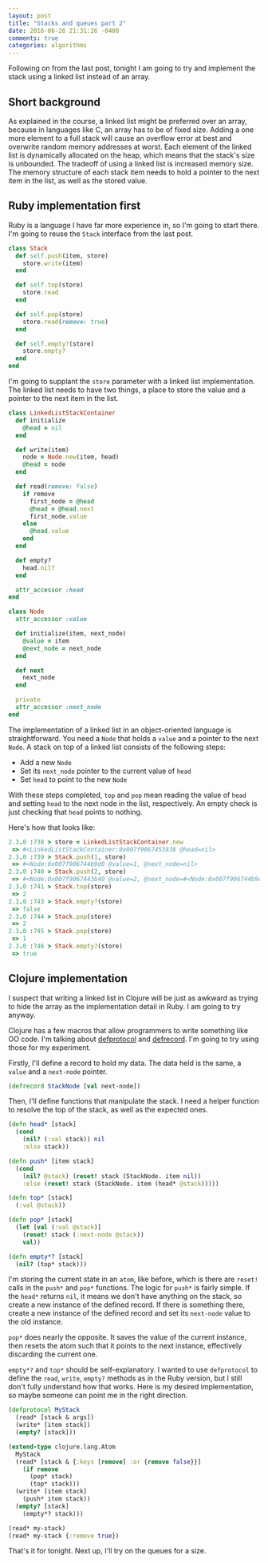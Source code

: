 ```yaml
---
layout: post
title: "Stacks and queues part 2"
date: 2016-06-26 21:31:26 -0400
comments: true
categories: algorithms
---
```


Following on from the last post, tonight I am going to try and implement the stack using a linked list instead of an array.

## Short background

As explained in the course, a linked list might be preferred over an array, because in languages like C, an array has to be of fixed size. Adding a one more element to a full stack will cause an overflow error at best and overwrite random memory addresses at worst. Each element of the linked list is dynamically allocated on the heap, which means that the stack's size is unbounded. The tradeoff of using a linked list is increased memory size. The memory structure of each stack item needs to hold a pointer to the next item in the list, as well as the stored value.

## Ruby implementation first

Ruby is a language I have far more experience in, so I'm going to start there. I'm going to reuse the `Stack` interface from the last post.

``` ruby
class Stack
  def self.push(item, store)
    store.write(item)
  end

  def self.top(store)
    store.read
  end

  def self.pop(store)
    store.read(remove: true)
  end

  def self.empty?(store)
    store.empty?
  end
end
```

I'm going to supplant the `store` parameter with a linked list implementation. The linked list needs to have two things, a place to store the value and a pointer to the next item in the list.

``` ruby
class LinkedListStackContainer
  def initialize
    @head = nil
  end

  def write(item)
    node = Node.new(item, head)
    @head = node
  end

  def read(remove: false)
    if remove
      first_node = @head
      @head = @head.next
      first_node.value
    else
      @head.value
    end
  end

  def empty?
    head.nil?
  end

  attr_accessor :head
end

class Node
  attr_accessor :value

  def initialize(item, next_node)
    @value = item
    @next_node = next_node
  end

  def next
    next_node
  end

  private
  attr_accessor :next_node
end
```

The implementation of a linked list in an object-oriented language is straightforward. You need a `Node` that holds a `value` and a pointer to the next `Node`. A stack on top of a linked list consists of the following steps:

- Add a new `Node`
- Set its `next_node` pointer to the current value of `head`
- Set `head` to point to the new `Node`

With these steps completed, `top` and `pop` mean reading the value of `head` and setting `head` to the next node in the list, respectively. An empty check is just checking that `head` points to nothing.

Here's how that looks like:

``` ruby
2.3.0 :738 > store = LinkedListStackContainer.new
 => #<LinkedListStackContainer:0x007f9067453838 @head=nil>
2.3.0 :739 > Stack.push(1, store)
 => #<Node:0x007f906744b9d0 @value=1, @next_node=nil>
2.3.0 :740 > Stack.push(2, store)
 => #<Node:0x007f9067443b40 @value=2, @next_node=#<Node:0x007f906744b9d0 @value=1, @next_node=nil>>
2.3.0 :741 > Stack.top(store)
 => 2
2.3.0 :743 > Stack.empty?(store)
 => false
2.3.0 :744 > Stack.pop(store)
 => 2
2.3.0 :745 > Stack.pop(store)
 => 1
2.3.0 :746 > Stack.empty?(store)
 => true
```

## Clojure implementation

I suspect that writing a linked list in Clojure will be just as awkward as trying to hide the array as the implementation detail in Ruby. I am going to try anyway.

Clojure has a few macros that allow programmers to write something like OO code. I'm talking about [defprotocol](https://clojuredocs.org/clojure.core/defprotocol) and [defrecord](https://clojuredocs.org/clojure.core/defrecord). I'm going to try using those for my experiment.

Firstly, I'll define a record to hold my data. The data held is the same, a `value` and a `next-node` pointer.

``` clojure
(defrecord StackNode [val next-node])
```

Then, I'll define functions that manipulate the stack. I need a helper function to resolve the top of the stack, as well as the expected ones.

``` clojure
(defn head* [stack]
  (cond
    (nil? (:val stack)) nil
    :else stack))

(defn push* [item stack]
  (cond
    (nil? @stack) (reset! stack (StackNode. item nil))
    :else (reset! stack (StackNode. item (head* @stack)))))

(defn top* [stack]
  (:val @stack))

(defn pop* [stack]
  (let [val (:val @stack)]
    (reset! stack (:next-node @stack))
    val))

(defn empty*? [stack]
  (nil? (top* stack)))

```

I'm storing the current state in an `atom`, like before, which is there are `reset!` calls in the `push*` and `pop*` functions. The logic for `push*` is fairly simple. If the `head*` returns `nil`, it means we don't have anything on the stack, so create a new instance of the defined record. If there is something there, create a new instance of the defined record and set its `next-node` value to the old instance.

`pop*` does nearly the opposite. It saves the value of the current instance, then resets the atom such that it points to the next instance, effectively discarding the current one.

`empty*?` and `top*` should be self-explanatory. I wanted to use `defprotocol` to define the `read`, `write`, `empty?` methods as in the Ruby version, but I still don't fully understand how that works. Here is my desired implementation, so maybe someone can point me in the right direction.

``` clojure
(defprotocol MyStack
  (read* [stack & args])
  (write* [item stack])
  (empty? [stack]))

(extend-type clojure.lang.Atom
  MyStack
  (read* [stack & {:keys [remove] :or {remove false}}]
    (if remove
      (pop* stack)
      (top* stack)))
  (write* [item stack]
    (push* item stack))
  (empty? [stack]
    (empty*? stack)))

(read* my-stack)
(read* my-stack {:remove true})
```

That's it for tonight. Next up, I'll try on the queues for a size.